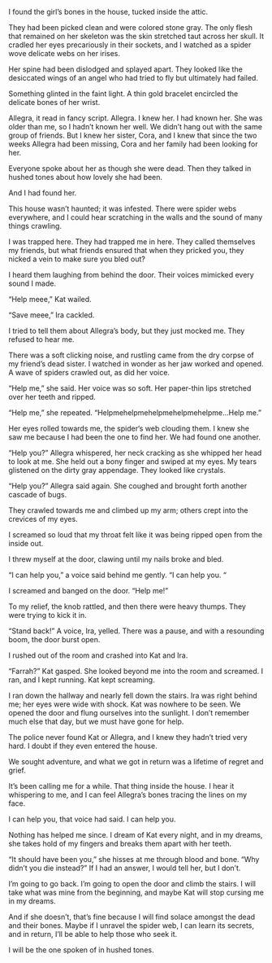 I found the girl’s bones in the house, tucked inside the attic.

They had been picked clean and were colored stone gray. The only flesh that remained on her skeleton was the skin stretched taut across her skull. It cradled her eyes precariously in their sockets, and I watched as a spider wove delicate webs on her irises.

Her spine had been dislodged and splayed apart. They looked like the desiccated wings of an angel who had tried to fly but ultimately had failed.

Something glinted in the faint light. A thin gold bracelet encircled the delicate bones of her wrist.

Allegra, it read in fancy script. Allegra. I knew her. I had known her. She was older than me, so I hadn’t known her well. We didn’t hang out with the same group of friends. But I knew her sister, Cora, and I knew that since the two weeks Allegra had been missing, Cora and her family had been looking for her.

Everyone spoke about her as though she were dead. Then they talked in hushed tones about how lovely she had been.

And I had found her.

This house wasn’t haunted; it was infested. There were spider webs everywhere, and I could hear scratching in the walls and the sound of many things crawling.

I was trapped here. They had trapped me in here. They called themselves my friends, but what friends ensured that when they pricked you, they nicked a vein to make sure you bled out?

I heard them laughing from behind the door. Their voices mimicked every sound I made.

“Help meee,” Kat wailed.

“Save meee,” Ira cackled.

I tried to tell them about Allegra’s body, but they just mocked me. They refused to hear me.

There was a soft clicking noise, and rustling came from the dry corpse of my friend’s dead sister. I watched in wonder as her jaw worked and opened. A wave of spiders crawled out, as did her voice.

“Help me,” she said. Her voice was so soft. Her paper-thin lips stretched over her teeth and ripped.

“Help me,” she repeated. “Helpmehelpmehelpmehelpmehelpme…Help me.”

Her eyes rolled towards me, the spider‘s web clouding them. I knew she saw me because I had been the one to find her. We had found one another.

“Help you?” Allegra whispered, her neck cracking as she whipped her head to look at me. She held out a bony finger and swiped at my eyes. My tears glistened on the dirty gray appendage. They looked like crystals.

“Help you?” Allegra said again. She coughed and brought forth another cascade of bugs.

They crawled towards me and climbed up my arm; others crept into the crevices of my eyes.

I screamed so loud that my throat felt like it was being ripped open from the inside out.

I threw myself at the door, clawing until my nails broke and bled.

“I can help you,” a voice said behind me gently. “I can help you. “

I screamed and banged on the door. “Help me!”

To my relief, the knob rattled, and then there were heavy thumps. They were trying to kick it in.

“Stand back!” A voice, Ira, yelled. There was a pause, and with a resounding boom, the door burst open.

I rushed out of the room and crashed into Kat and Ira.

“Farrah?” Kat gasped. She looked beyond me into the room and screamed. I ran, and I kept running. Kat kept screaming.

I ran down the hallway and nearly fell down the stairs. Ira was right behind me; her eyes were wide with shock. Kat was nowhere to be seen.
We opened the door and flung ourselves into the sunlight. I don’t remember much else that day, but we must have gone for help.

The police never found Kat or Allegra, and I knew they hadn’t tried very hard.  I doubt if they even entered the house.

We sought adventure, and what we got in return was a lifetime of regret and grief.

It’s been calling me for a while. That thing inside the house. I hear it whispering to me, and I can feel Allegra’s bones tracing the lines on my face.

I can help you, that voice had said. I can help you.

Nothing has helped me since. I dream of Kat every night, and in my dreams, she takes hold of my fingers and breaks them apart with her teeth.

“It should have been you,” she hisses at me through blood and bone. “Why didn’t you die instead?” 
If I had an answer, I would tell her, but I don’t.

I’m going to go back. I’m going to open the door and climb the stairs. I will take what was mine from the beginning, and maybe Kat will stop cursing me in my dreams.

And if she doesn’t, that’s fine because I will find solace amongst the dead and their bones. Maybe if I unravel the spider web, I can learn its secrets, and in return, I’ll be able to help those who seek it. 

I will be the one spoken of in hushed tones.
